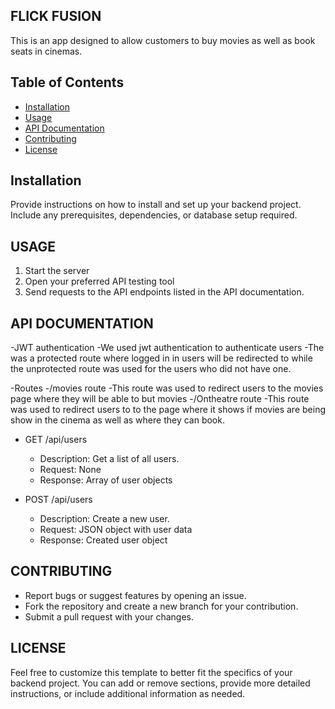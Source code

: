 ## FLICK FUSION

This is an app designed to allow customers to buy movies as well as book seats in cinemas.

## Table of Contents

- [Installation](#installation)
- [Usage](#usage)
- [API Documentation](#api-documentation)
- [Contributing](#contributing)
- [License](#license)

## Installation

Provide instructions on how to install and set up your backend project. Include any prerequisites, dependencies, or database setup required.


## USAGE

1. Start the server
2. Open your preferred API testing tool
3. Send requests to the API endpoints listed in the API documentation.


## API DOCUMENTATION

-JWT authentication
  -We used jwt authentication to authenticate users
  -The was a protected route where logged in in users will be redirected to while the unprotected route was used for the users who did not have one.

-Routes
 -/movies route
    -This route was used to redirect users to the movies page where they will be able to but movies
 -/Ontheatre route
    -This route was used to redirect users to to the page where it shows if movies are being show in the cinema as well as where they can book.

- GET /api/users
  - Description: Get a list of all users.
  - Request: None
  - Response: Array of user objects
  
- POST /api/users
  - Description: Create a new user.
  - Request: JSON object with user data
  - Response: Created user object
  

## CONTRIBUTING

- Report bugs or suggest features by opening an issue.
- Fork the repository and create a new branch for your contribution.
- Submit a pull request with your changes.

## LICENSE


Feel free to customize this template to better fit the specifics of your backend project. You can add or remove sections, provide more detailed instructions, or include additional information as needed.

